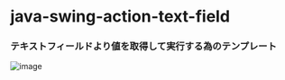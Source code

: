 # java-swing-action-text-field
### テキストフィールドより値を取得して実行する為のテンプレート

![image](https://user-images.githubusercontent.com/1501327/129842986-652c9fa4-9677-48d8-a3de-1ff77cd88626.png)

